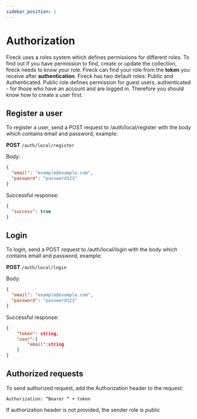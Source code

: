 ```yaml
---
sidebar_position: 1
---
```


# Authorization

Fireck uses a roles system which defines permissions for different roles. To find out if you have permission to find, create or update the collection, fireck needs to know your role. Fireck can find your role from the **token** you receive after **authentication**. Fireck has two default roles: Public and Authenticated. Public role defines permission for guest users, authenticated - for those who have an account and are logged in. Therefore you should know how to create a user first.

## Register a user

To register a user, send a POST request to /auth/local/register with the body which contains email and password, example:

**POST** `/auth/local/register`

Body:

```json
{
  "email": "example@example.com",
  "password": "password123"
}
```

Successful response:

```json
{
  "success": true
}
```

## Login

To login, send a POST request to /auth/local/login with the body which contains email and password, example:

**POST** `/auth/local/login`

Body:

```json
{
  "email": "example@example.com",
  "password": "password123"
}
```

Successful response:

```json
{
	"token": string,
	"user":{
		"email":string
	}
}
```

## Authorized requests

To send authorized request, add the Authorization header to the request:

`Authorization: “Bearer “ + token`

If authorization header is not provided, the sender role is _public_
